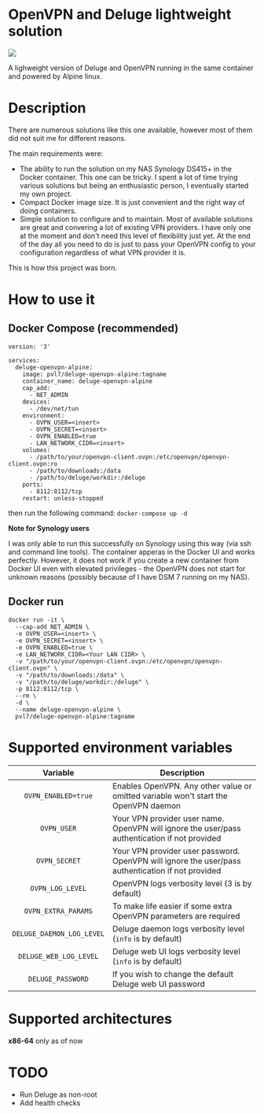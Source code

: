 # OpenVPN and Deluge lightweight solution
[![](https://img.shields.io/github/issues/pvl7/deluge-openvpn-alpine?style=for-the-badge)](https://github.com/pvl7/deluge-openvpn-alpine)

A lighweight version of Deluge and OpenVPN running in the same container and powered by Alpine linux.

# Description

There are numerous solutions like this one available, however most of them did not suit me for different reasons. 

The main requirements were:
* The ability to run the solution on my NAS Synology DS415+ in the Docker container. This one can be tricky. I spent a lot of time trying various solutions but being an enthusiastic person, I eventually started my own project.
* Compact Docker image size. It is just convenient and the right way of doing containers.
* Simple solution to configure and to maintain. Most of available solutions are great and convering a lot of existing VPN providers. I have only one at the moment and don't need this level of flexibility just yet. At the end of the day all you need to do is just to pass your OpenVPN config to your configuration regardless of what VPN provider it is.

This is how this project was born.

# How to use it

## Docker Compose (recommended)

```
version: '3'

services:
  deluge-openvpn-alpine:
    image: pvl7/deluge-openvpn-alpine:tagname
    container_name: deluge-openvpn-alpine
    cap_add:
      - NET_ADMIN
    devices:
      - /dev/net/tun
    environment:
      - OVPN_USER=<insert>
      - OVPN_SECRET=<insert>
      - OVPN_ENABLED=true
      - LAN_NETWORK_CIDR=<insert>
    volumes:
      - /path/to/your/openvpn-client.ovpn:/etc/openvpn/openvpn-client.ovpn:ro
      - /path/to/downloads:/data
      - /path/to/deluge/workdir:/deluge
    ports:
      - 8112:8112/tcp
    restart: unless-stopped
```

then run the following command:
`docker-compose up -d`

<b>Note for Synology users</b>

I was only able to run this successfully on Synology using this way (via ssh and command line tools). The container apperas in the Docker UI and works perfectly. However, it does not work if you create a new container from Docker UI even with elevated privileges - the OpenVPN does not start for unknown reasons (possibly because of I have DSM 7 running on my NAS).

## Docker run

```
docker run -it \
  --cap-add NET_ADMIN \
  -e OVPN_USER=<insert> \
  -e OVPN_SECRET=<insert> \
  -e OVPN_ENABLED=true \
  -e LAN_NETWORK_CIDR=<Your LAN CIDR> \
  -v "/path/to/your/openvpn-client.ovpn:/etc/openvpn/openvpn-client.ovpn" \
  -v "/path/to/downloads:/data" \
  -v "/path/to/deluge/workdir:/deluge" \
  -p 8112:8112/tcp \
  --rm \
  -d \
  --name deluge-openvpn-alpine \
  pvl7/deluge-openvpn-alpine:tagname
```


# Supported environment variables

| Variable | Description |
| :----: | --- |
| `OVPN_ENABLED=true` | Enables OpenVPN. Any other value or omitted variable won't start the OpenVPN daemon |
| `OVPN_USER` | Your VPN provider user name. OpenVPN will ignore the user/pass authentication if not provided  |
| `OVPN_SECRET` | Your VPN provider user password. OpenVPN will ignore the user/pass authentication if not provided  |
| `OVPN_LOG_LEVEL` | OpenVPN logs verbosity level (3 is by default)|
| `OVPN_EXTRA_PARAMS` | To make life easier if some extra OpenVPN parameters are required |
| `DELUGE_DAEMON_LOG_LEVEL` | Deluge daemon logs verbosity level (`info` is by default) |
| `DELUGE_WEB_LOG_LEVEL` | Deluge web UI logs verbosity level (`info` is by default) |
| `DELUGE_PASSWORD` | If you wish to change the default Deluge web UI password |

# Supported architectures

<b>x86-64</b> only as of now

# TODO

- Run Deluge as non-root
- Add health checks


